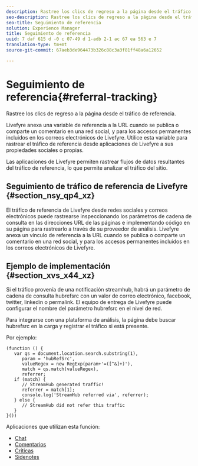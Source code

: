 ```yaml
---
description: Rastree los clics de regreso a la página desde el tráfico de referencia.
seo-description: Rastree los clics de regreso a la página desde el tráfico de referencia.
seo-title: Seguimiento de referencia
solution: Experience Manager
title: Seguimiento de referencia
uuid: 7 daf 615 d -0 c 07-49 d 1-adb 2-1 ac 67 ea 563 e 7
translation-type: tm+mt
source-git-commit: 67aeb3de964473b326c88c3a3f81ff48a6a12652

---
```



# Seguimiento de referencia{#referral-tracking}

Rastree los clics de regreso a la página desde el tráfico de referencia.

Livefyre anexa una variable de referencia a la URL cuando se publica o comparte un comentario en una red social, y para los accesos permanentes incluidos en los correos electrónicos de Livefyre. Utilice esta variable para rastrear el tráfico de referencia desde aplicaciones de Livefyre a sus propiedades sociales o propias.

Las aplicaciones de Livefyre permiten rastrear flujos de datos resultantes del tráfico de referencia, lo que permite analizar el tráfico del sitio.

## Seguimiento de tráfico de referencia de Livefyre {#section_nsy_qp4_xz}

El tráfico de referencia de Livefyre desde redes sociales y correos electrónicos puede rastrearse inspeccionando los parámetros de cadena de consulta en las direcciones URL de las páginas e implementando código en su página para rastrearlo a través de su proveedor de análisis. Livefyre anexa un vínculo de referencia a la URL cuando se publica o comparte un comentario en una red social, y para los accesos permanentes incluidos en los correos electrónicos de Livefyre.

## Ejemplo de implementación {#section_xvs_x44_xz}

Si el tráfico provenía de una notificación streamhub, habrá un parámetro de cadena de consulta hubrefsrc con un valor de correo electrónico, facebook, twitter, linkedin o permalink. El equipo de entrega de Livefyre puede configurar el nombre del parámetro hubrefsrc en el nivel de red.

Para integrarse con una plataforma de análisis, la página debe buscar hubrefsrc en la carga y registrar el tráfico si está presente.

Por ejemplo:

```
(function () { 
   var qs = document.location.search.substring(1), 
      param = 'hubRefSrc', 
      valueRegex = new RegExp(param+'=([^&]+)'), 
      match = qs.match(valueRegex), 
      referrer; 
   if (match) { 
      // StreamHub generated traffic! 
      referrer = match[1]; 
      console.log('StreamHub referred via', referrer); 
   } else { 
      // StreamHub did not refer this traffic 
   } 
}())
```



Aplicaciones que utilizan esta función:

* [Chat](../c-about-apps/c-chat-app/c-chat-app.md#c_chat_app)
* [Comentarios](/help/using/c-about-apps/c-comments/c-comments.md)
* [Críticas](../c-about-apps/c-reviews-app/c-reviews-app.md#c_reviews_app)
* [Sidenotes](../c-about-apps/c-sidenotes-app/c-sidenotes-app.md#c_sidenotes_app)

